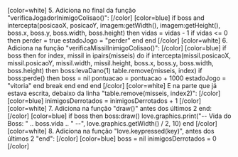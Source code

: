 [color=white]
5. Adiciona no final da função "verificaJogadorInimigoColisao()":
   [/color] [color=blue]
    if boss and intercepta(posicaoX, posicaoY, imagem:getWidth(), imagem:getHeight(), boss.x, boss.y, boss.width, boss.height) then
        vidas = vidas - 1
        if vidas <= 0 then
            perder = true
            estadoJogo = "perder"
        end
    end
   [/color] [color=white]
6. Adiciona na função "verificaMissilInimigoColisao()":
   [/color] [color=blue]
    if boss then
        for index, missil in ipairs(misseis) do
            if intercepta(missil.posicaoX, missil.posicaoY, missil.width, missil.height, boss.x, boss.y, boss.width, boss.height) then
                boss:levaDano(1)
                table.remove(misseis, index)
                if boss:perde() then
                    boss = nil
                    pontuacao = pontuacao + 1000
                    estadoJogo = "vitoria"
                end
                break
            end
        end
    end
   [/color] [color=white]
E na parte que já estava escrita, debaixo da 
linha "table.remove(misseis, index2)":
   [/color] [color=blue]
       inimigosDerrotados = inimigosDerrotados + 1
      [/color] [color=white]
7. Adiciona na função "draw()" antes dos últimos 2 end:
   [/color] [color=blue]
    if boss then
         boss:draw()
         love.graphics.print("-- Vida do Boss: " .. boss.vida .. " --", love.graphics.getWidth() / 2, 10)
     end
   [/color] [color=white]
8. Adiciona na função "love.keypressed(key)", 
   antes dos últimos 2 "end":
      [/color] [color=blue]
      boss = nil
      inimigosDerrotados = 0
      [/color]